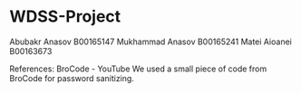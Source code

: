 # WDSS-Project
Abubakr Anasov B00165147
Mukhammad Anasov B00165241
Matei Aioanei B00163673

References:
BroCode - YouTube
We used a small piece of code from BroCode for password sanitizing.

